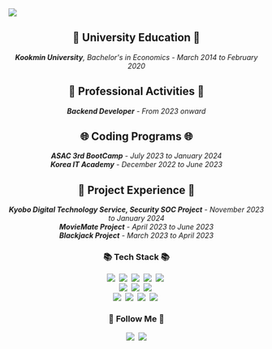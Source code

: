 <img src="https://capsule-render.vercel.app/api?type=waving&color=auto&height=200&section=header&text=Tasker%20Github&fontSize=40" />



<div align="center">
  <h2><b>🏫 University Education 🏫</b></h2>
  <i><b>Kookmin University</b>, Bachelor's in Economics - March 2014 to February 2020</i>
</div>

<div align="center">
  <h2><b>🧩 Professional Activities 🧩</b></h2>
  <i><b>Backend Developer</b> - From 2023 onward</i>
</div>

<div align="center">
  <h2><b>🌐 Coding Programs 🌐</b></h2>
  <i><b>ASAC 3rd BootCamp</b> - July 2023 to January 2024<br>
  <b>Korea IT Academy</b> - December 2022 to June 2023</i>
</div>

<div align="center">
  <h2><b>🚀 Project Experience 🚀</b></h2>
  <i><b>Kyobo Digital Technology Service, Security SOC Project</b> - November 2023 to January 2024<br>
  <b>MovieMate Project</b> - April 2023 to June 2023<br>
  <b>Blackjack Project</b> - March 2023 to April 2023</i>
</div>


<h3 align="center">📚 Tech Stack 📚</h3>
<p align="center">
  <img src="https://img.shields.io/badge/Java-007396?style=flat-square&logo=Java&logoColor=white"/></a>&nbsp
  <img src="https://img.shields.io/badge/Python-3766AB?style=flat-square&logo=Python&logoColor=white"/></a>&nbsp 
  <img src="https://img.shields.io/badge/Javascript-ffb13b?style=flat-square&logo=javascript&logoColor=white"/></a>&nbsp 
  <img src="https://shields.io/badge/TypeScript-3178C6?logo=TypeScript&logoColor=FFF&style=flat-square"/></a>&nbsp
  <img src="https://img.shields.io/badge/-ReactJs-61DAFB?logo=react&logoColor=white&style=flat-square"/></a>&nbsp
  <br>
  <img src="https://img.shields.io/badge/Spring-6DB33F?style=flat-square&logo=Spring&logoColor=white"/></a>&nbsp
  <img src="https://img.shields.io/badge/SpringBoot-6DB33F?style=flat-square&logo=SpringBoot&logoColor=white"/></a>&nbsp 
  <img src="https://img.shields.io/badge/-Linux-6C6694.svg?logo=linux&style=flat"></a>&nbsp
  
  
  <br>
  <img src="https://img.shields.io/badge/Mysql-E6B91E?style=flat-square&logo=MySql&logoColor=white"/></a>&nbsp 
  <img src="https://img.shields.io/badge/AWS-232F3E?style=flat-square&logo=AmazonAWS&logoColor=white"/></a>&nbsp 
  <img src="https://img.shields.io/badge/Docker-2496ED?style=flat-square&logo=Docker&logoColor=white"/></a>&nbsp 
  <img src="https://img.shields.io/badge/-Nginx-bfcfcf.svg?logo=nginx&style=flat"></a>&nbsp
</p>

<h3 align="center">🌈 Follow Me 🌈</h3>
<p align="center">
  <a href="https://blog.naver.com/tasker_dev103"><img src="https://img.shields.io/badge/Tech%20Blog-11B48A?style=flat-square&logo=Nimeo&logoColor=white&link=https://blog.naver.com/bymyself103"/></a>&nbsp
  <a href="mailto:tasker.dev103@gmail.com"><img src="https://img.shields.io/badge/Gmail-d14836?style=flat-square&logo=Gmail&logoColor=white&link=tasker.dev103@gmail.com"/></a>
</p>





